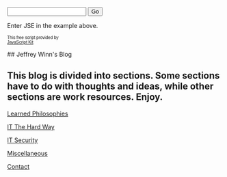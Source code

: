 <!DOCTYPE HTML PUBLIC "-//IETF//DTD HTML//EN">

<!-- <html>
<head> -->
<title>Jeffrey Winn's Blog</title>

<script language="JavaScript1.3" type="text/javascript" src="jse_form.js">

/*
JSE Search Engine 1.0a- By Steve (www.tipue.com/products/jse)
Minor changes by JavaScriptKit.com- http://www.javascriptkit.com/script/script2/jse/
*/

</script>

<!-- </head>
<body> -->


<!-- Find -->

<form name="jse_Form" onsubmit="search_form(jse_Form);return false">
<input type="text" name="d">
<input type="button" value="Go" onclick="search_form(jse_Form)">
</form>

Enter JSE in the example above.
<p><font face="arial" size="-2">This free script provided by<br><a href="http://www.javascriptkit.com">JavaScript
Kit</a></font></p>


</body>
</html>
## Jeffrey Winn's Blog

## This blog is divided into sections. Some sections have to do with thoughts and ideas, while other sections are work resources.  Enjoy.

[Learned Philosophies](learned-philosophies.md)

[IT The Hard Way](it-the-hard-way.md)

[IT Security](it-security.md)

[Miscellaneous](miscellaneous.md)

[Contact](contact.md)
